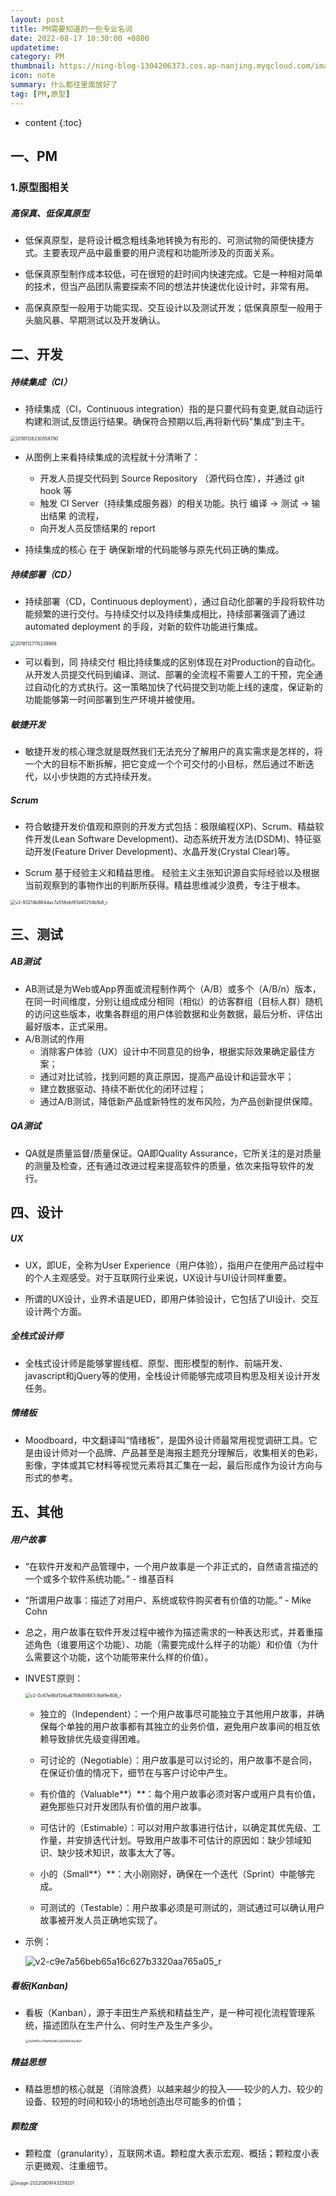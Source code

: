 ```yaml
---
layout: post
title: PM需要知道的一些专业名词
date: 2022-08-17 10:30:00 +0800
updatetime:
category: PM
thumbnail: https://ning-blog-1304206373.cos.ap-nanjing.myqcloud.com/image/thumbnail/parrish-freeman-58QVNWSB6qQ-unsplash.jpg
icon: note
summary: 什么都往里面放好了
tag: [PM,原型]
---
```


* content
{:toc}

## 一、PM

### 1.原型图相关

##### 高保真、低保真原型

- 低保真原型，是将设计概念粗线条地转换为有形的、可测试物的简便快捷方式。主要表现产品中最重要的用户流程和功能所涉及的页面关系。

- 低保真原型制作成本较低，可在很短的赶时间内快速完成。它是一种相对简单的技术，但当产品团队需要探索不同的想法并快速优化设计时，非常有用。

- 高保真原型一般用于功能实现、交互设计以及测试开发；低保真原型一般用于头脑风暴、早期测试以及开发确认。



## 二、开发

##### 持续集成（CI）

- 持续集成（CI，Continuous integration）指的是只要代码有变更,就自动运行构建和测试,反馈运行结果。确保符合预期以后,再将新代码"集成"到主干。

<img src="https://ning-blog-1304206373.cos.ap-nanjing.myqcloud.com/image/posts_img/2022-08-17-PM-professional-term/20181126230558790.png" alt="20181126230558790" style="zoom:50%;" />

- 从图例上来看持续集成的流程就十分清晰了：
  - 开发人员提交代码到 Source Repository （源代码仓库），并通过 git hook 等
  - 触发 CI Server（持续集成服务器）的相关功能。执行 编译 -> 测试 -> 输出结果 的流程，
  - 向开发人员反馈结果的 report

- 持续集成的核心 在于 确保新增的代码能够与原先代码正确的集成。



##### 持续部署（CD）

- 持续部署（CD，Continuous deployment），通过自动化部署的手段将软件功能频繁的进行交付。与持续交付以及持续集成相比，持续部署强调了通过 automated deployment 的手段，对新的软件功能进行集成。

<img src="https://ning-blog-1304206373.cos.ap-nanjing.myqcloud.com/image/posts_img/2022-08-17-PM-professional-term/20181127115239969.png" alt="20181127115239969" style="zoom:50%;" />

- 可以看到，同 持续交付 相比持续集成的区别体现在对Production的自动化。从开发人员提交代码到编译、测试、部署的全流程不需要人工的干预，完全通过自动化的方式执行。这一策略加快了代码提交到功能上线的速度，保证新的功能能够第一时间部署到生产环境并被使用。



##### 敏捷开发

- 敏捷开发的核心理念就是既然我们无法充分了解用户的真实需求是怎样的，将一个大的目标不断拆解，把它变成一个个可交付的小目标，然后通过不断迭代，以小步快跑的方式持续开发。



##### Scrum

- 符合敏捷开发价值观和原则的开发方式包括：极限编程(XP)、Scrum、精益软件开发(Lean Software Development)、动态系统开发方法(DSDM)、特征驱动开发(Feature Driver Development)、水晶开发(Crystal Clear)等。

- Scrum 基于经验主义和精益思维。 经验主义主张知识源自实际经验以及根据当前观察到的事物作出的判断所获得。精益思维减少浪费，专注于根本。

<img src="https://ning-blog-1304206373.cos.ap-nanjing.myqcloud.com/image/posts_img/2022-08-17-PM-professional-term/v2-93214b864dac7a558ebf81d40254b1b8_r.jpg" alt="v2-93214b864dac7a558ebf81d40254b1b8_r" style="zoom:50%;" />



## 三、测试

##### AB测试

- AB测试是为Web或App界面或流程制作两个（A/B）或多个（A/B/n）版本，在同一时间维度，分别让组成成分相同（相似）的访客群组（目标人群）随机的访问这些版本，收集各群组的用户体验数据和业务数据，最后分析、评估出最好版本，正式采用。
- A/B测试的作用
  - 消除客户体验（UX）设计中不同意见的纷争，根据实际效果确定最佳方案；
  - 通过对比试验，找到问题的真正原因，提高产品设计和运营水平；
  - 建立数据驱动、持续不断优化的闭环过程；
  - 通过A/B测试，降低新产品或新特性的发布风险，为产品创新提供保障。



##### QA测试

- QA就是质量监督/质量保证。QA即Quality Assurance，它所关注的是对质量的测量及检查，还有通过改进过程来提高软件的质量，依次来指导软件的发行。



## 四、设计

##### UX

- UX，即UE，全称为User Experience（用户体验），指用户在使用产品过程中的个人主观感受。对于互联网行业来说，UX设计与UI设计同样重要。

- 所谓的UX设计，业界术语是UED，即用户体验设计，它包括了UI设计、交互设计两个方面。

  

##### 全栈式设计师

- 全栈式设计师是能够掌握线框、原型、图形模型的制作、前端开发、javascript和jQuery等的使用，全栈设计师能够完成项目构思及相关设计开发任务。




##### 情绪板

- Moodboard，中文翻译叫“情绪板”，是国外设计师最常用视觉调研工具。它是由设计师对一个品牌、产品甚至是海报主题充分理解后，收集相关的色彩，影像，字体或其它材料等视觉元素将其汇集在一起，最后形成作为设计方向与形式的参考。



## 五、其他

##### 用户故事

- “在软件开发和产品管理中，一个用户故事是一个非正式的，自然语言描述的一个或多个软件系统功能。” - 维基百科

- “所谓用户故事：描述了对用户、系统或软件购买者有价值的功能。” - Mike Cohn

- 总之，用户故事在软件开发过程中被作为描述需求的一种表达形式，并着重描述角色（谁要用这个功能）、功能（需要完成什么样子的功能）和价值（为什么需要这个功能，这个功能带来什么样的价值）。

- INVEST原则：

  <img src="https://ning-blog-1304206373.cos.ap-nanjing.myqcloud.com/image/posts_img/2022-08-17-PM-professional-term/v2-0c67e86d12fba6789d5f887c9df9e806_r.jpg" alt="v2-0c67e86d12fba6789d5f887c9df9e806_r" style="zoom:50%;" />

  - 独立的（Independent）：一个用户故事尽可能独立于其他用户故事，并确保每个单独的用户故事都有其独立的业务价值，避免用户故事间的相互依赖导致排优先级变得困难。

  - 可讨论的（Negotiable）：用户故事是可以讨论的，用户故事不是合同，在保证价值的情况下，细节在与客户讨论中产生。

  - 有价值的（Valuable**）**：每个用户故事必须对客户或用户具有价值，避免那些只对开发团队有价值的用户故事。

  - 可估计的（Estimable）：可以对用户故事进⾏估计，以确定其优先级、工作量，并安排迭代计划。导致用户故事不可估计的原因如：缺少领域知识、缺少技术知识，故事太大了等。

  - 小的（Small**）**：大小刚刚好，确保在一个迭代（Sprint）中能够完成。

  - 可测试的（Testable）：用户故事必须是可测试的，测试通过可以确认用户故事被开发人员正确地实现了。

- 示例：

  ![v2-c9e7a56beb65a16c627b3320aa765a05_r](https://ning-blog-1304206373.cos.ap-nanjing.myqcloud.com/image/posts_img/2022-08-17-PM-professional-term/v2-c9e7a56beb65a16c627b3320aa765a05_r.jpg)



##### 看板(Kanban)

- 看板（Kanban），源于丰田生产系统和精益生产，是一种可视化流程管理系统，描述团队在生产什么、何时生产及生产多少。

  <img src="https://ning-blog-1304206373.cos.ap-nanjing.myqcloud.com/image/posts_img/2022-08-17-PM-professional-term/0e9485ce74af4fa9b53a564b6cbe3b2f.png" alt="0e9485ce74af4fa9b53a564b6cbe3b2f" style="zoom: 33%;" />



##### 精益思想

- 精益思想的核心就是（消除浪费）以越来越少的投入——较少的人力、较少的设备、较短的时间和较小的场地创造出尽可能多的价值；




##### 颗粒度

- 颗粒度（granularity），互联网术语。颗粒度大表示宏观、概括；颗粒度小表示更微观、注重细节。


<img src="https://ning-blog-1304206373.cos.ap-nanjing.myqcloud.com/image/posts_img/2022-08-17-PM-professional-term/image-20220809143259201.png" alt="image-20220809143259201" style="zoom:50%;" />